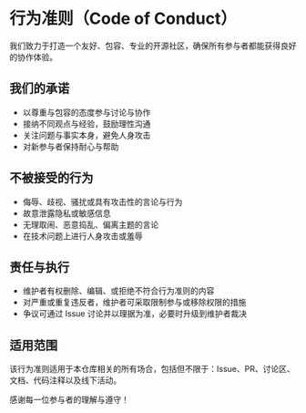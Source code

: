 # 行为准则（Code of Conduct）

我们致力于打造一个友好、包容、专业的开源社区，确保所有参与者都能获得良好的协作体验。

## 我们的承诺
- 以尊重与包容的态度参与讨论与协作
- 接纳不同观点与经验，鼓励理性沟通
- 关注问题与事实本身，避免人身攻击
- 对新参与者保持耐心与帮助

## 不被接受的行为
- 侮辱、歧视、骚扰或具有攻击性的言论与行为
- 故意泄露隐私或敏感信息
- 无理取闹、恶意捣乱、偏离主题的言论
- 在技术问题上进行人身攻击或羞辱

## 责任与执行
- 维护者有权删除、编辑、或拒绝不符合行为准则的内容
- 对严重或重复违反者，维护者可采取限制参与或移除权限的措施
- 争议可通过 Issue 讨论并以理据为准，必要时升级到维护者裁决

## 适用范围
该行为准则适用于本仓库相关的所有场合，包括但不限于：Issue、PR、讨论区、文档、代码注释以及线下活动。

感谢每一位参与者的理解与遵守！


